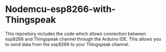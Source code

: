 # Nodemcu-esp8266-with-Thingspeak
This repository includes the code which allows connection between esp8266 and Thingspeak channel through the Arduino IDE. This allows you to send data from the esp8266 to your Thingspeak channel.
